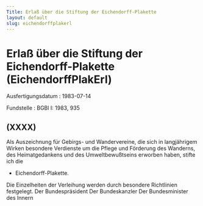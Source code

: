 ```yaml
---
Title: Erlaß über die Stiftung der Eichendorff-Plakette
layout: default
slug: eichendorffplakerl
---
```


# Erlaß über die Stiftung der Eichendorff-Plakette (EichendorffPlakErl)

Ausfertigungsdatum
:   1983-07-14

Fundstelle
:   BGBl I: 1983, 935



## (XXXX)

Als Auszeichnung für Gebirgs- und Wandervereine, die sich in
langjährigem Wirken besondere Verdienste um die Pflege und Förderung
des Wanderns, des Heimatgedankens und des Umweltbewußtseins erworben
haben, stifte ich die

*   Eichendorff-Plakette.



Die Einzelheiten der Verleihung werden durch besondere Richtlinien
festgelegt.
Der Bundespräsident
Der Bundeskanzler
Der Bundesminister des Innern

